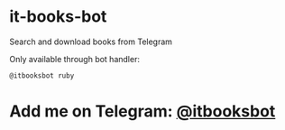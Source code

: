 # it-books-bot
Search and download books from Telegram

Only available through bot handler:
```
@itbooksbot ruby
```

# Add me on Telegram: [@itbooksbot](https://telegram.me/itbooksbot)
